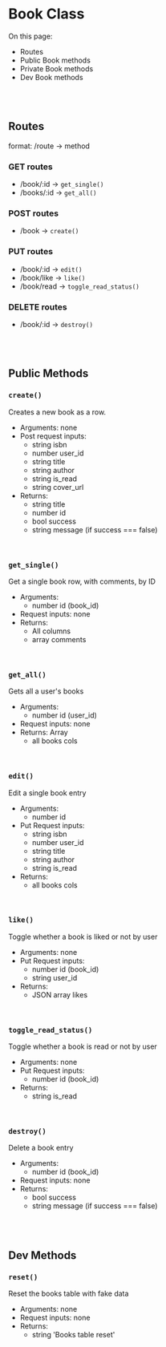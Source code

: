 # Book Class

On this page:
- Routes
- Public Book methods
- Private Book methods
- Dev Book methods


<br><br>


## Routes
format: /route -> method

### GET routes
- /book/:id -> `get_single()`
- /books/:id -> `get_all()`

### POST routes
- /book -> `create()`

### PUT routes
- /book/:id -> `edit()`
- /book/like -> `like()`
- /book/read -> `toggle_read_status()`

### DELETE routes
- /book/:id -> `destroy()`


<br><br>


## Public Methods

### `create()`
Creates a new book as a row.
- Arguments: none
- Post request inputs: 
    - string isbn
    - number user_id
    - string title
    - string author
    - string is_read 
    - string cover_url
- Returns: 
    - string title
    - number id
    - bool success
    - string message (if success === false)

<br>

### `get_single()`
Get a single book row, with comments, by ID
- Arguments: 
    - number id (book_id)
- Request inputs: none
- Returns: 
    - All columns
    - array comments

<br>

### `get_all()`
Gets all a user's books
- Arguments: 
    - number id (user_id)
- Request inputs: none
- Returns: Array
    - all books cols

<br>

### `edit()`
Edit a single book entry
- Arguments: 
    - number id
- Put Request inputs: 
    - string isbn
    - number user_id
    - string title
    - string author
    - string is_read
- Returns: 
    - all books cols

<br>

### `like()`
Toggle whether a book is liked or not by user
- Arguments: none
- Put Request inputs:
    - number id (book_id)
    - string user_id
- Returns: 
    - JSON array likes 

<br>

### `toggle_read_status()`
Toggle whether a book is read or not by user
- Arguments: none
- Put Request inputs: 
    - number id (book_id)
- Returns: 
    - string is_read

<br>

### `destroy()`
Delete a book entry
- Arguments: 
    - number id (book_id)
- Request inputs: none
- Returns: 
    - bool success
    - string message (if success === false)


<br><br>


## Dev Methods

### `reset()`
Reset the books table with fake data
- Arguments: none
- Request inputs: none  
- Returns: 
    - string 'Books table reset'
